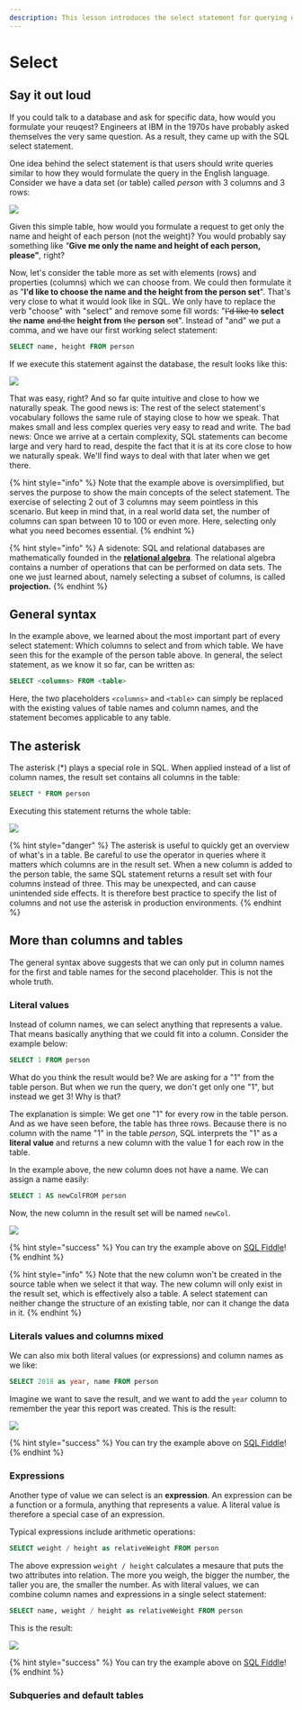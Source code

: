 ```yaml
---
description: This lesson introduces the select statement for querying data.
---
```


# Select

## Say it out loud

If you could talk to a database and ask for specific data, how would you formulate your reuqest? Engineers at IBM in the 1970s have probably asked themselves the very same question. As a result, they came up with the SQL select statement.

One idea behind the select statement is that users should write queries similar to how they would formulate the query in the English language. Consider we have a data set \(or table\) called _person_ with 3 columns and 3 rows:

![](../../../.gitbook/assets/person_table%20%281%29.png)

Given this simple table, how would you formulate a request to get only the name and height of each person \(not the weight\)? You would probably say something like _"_**Give me only the name and height of each person, please"**_,_ right?

Now, let's consider the table more as set with elements \(rows\) and properties \(columns\) which we can choose from. We could then formulate it as "**I'd like to choose the name and the height from the person set**". That's very close to what it would look like in SQL. We only have to replace the verb "choose" with "select" and remove some fill words: "~~I'd like to~~ **select** ~~the~~ **name** ~~and the~~ **height from** ~~the~~ **person** ~~set~~". Instead of "and" we put a comma, and we have our first working select statement:

```sql
SELECT name, height FROM person
```

If we execute this statement against the database, the result looks like this:

![](../../../.gitbook/assets/result_simple_select.png)

That was easy, right? And so far quite intuitive and close to how we naturally speak. The good news is: The rest of the select statement's vocabulary follows the same rule of staying close to how we speak. That makes small and less complex queries very easy to read and write. The bad news: Once we arrive at a certain complexity, SQL statements can become large and very hard to read, despite the fact that it is at its core close to how we naturally speak. We'll find ways to deal with that later when we get there.

{% hint style="info" %}
Note that the example above is oversimplified, but serves the purpose to show the main concepts of the select statement. The exercise of selecting 2 out of 3 columns may seem pointless in this scenario. But keep in mind that, in a real world data set, the number of columns can span between 10 to 100 or even more. Here, selecting only what you need becomes essential.
{% endhint %}

{% hint style="info" %}
A sidenote: SQL and relational databases are mathematically founded in the [**relational algebra**](https://en.wikipedia.org/wiki/Relational_algebra). The relational algebra contains a number of operations that can be performed on data sets. The one we just learned about, namely selecting a subset of columns, is called **projection.**
{% endhint %}

## General syntax

In the example above, we learned about the most important part of every select statement: Which columns to select and from which table. We have seen this for the example of the person table above. In general, the select statement, as we know it so far, can be written as:

```sql
SELECT <columns> FROM <table>
```

Here, the two placeholders `<columns>` and `<table>` can simply be replaced with the existing values of table names and column names, and the statement becomes applicable to any table.

## The asterisk

The asterisk \(\*\) plays a special role in SQL. When applied instead of a list of column names, the result set contains all columns in the table:

```sql
SELECT * FROM person
```

Executing this statement returns the whole table:

![](../../../.gitbook/assets/person_table%20%281%29.png)

{% hint style="danger" %}
The asterisk is useful to quickly get an overview of what's in a table. Be careful to use the operator in queries where it matters which columns are in the result set. When a new column is added to the person table, the same SQL statement returns a result set with four columns instead of three. This may be unexpected, and can cause unintended side effects. It is therefore best practice to specify the list of columns and not use the asterisk in production environments.
{% endhint %}

## More than columns and tables

The general syntax above suggests that we can only put in column names for the first and table names for the second placeholder. This is not the whole truth.

### Literal values

Instead of column names, we can select anything that represents a value. That means basically anything that we could fit into a column. Consider the example below:

```sql
SELECT 1 FROM person
```

What do you think the result would be? We are asking for a "1" from the table person. But when we run the query, we don't get only one "1", but instead we get 3! Why is that?

The explanation is simple: We get one "1" for every row in the table person. And as we have seen before, the table has three rows. Because there is no column with the name "1" in the table _person_, SQL interprets the "1" as a  **literal value** and returns a new column with the value 1 for each row in the table. 

In the example above, the new column does not have a name. We can assign a name easily:

```sql
SELECT 1 AS newColFROM person
```

Now, the new column in the result set will be named `newCol`.

![](../../../.gitbook/assets/result_with_new_colum.png)

{% hint style="success" %}
You can try the example above on [SQL Fiddle](http://sqlfiddle.com/#!18/8c7c4/2)!
{% endhint %}

{% hint style="info" %}
Note that the new column won't be created in the source table when we select it that way. The new column will only exist in the result set, which is effectively also a table. A select statement can neither change the structure of an existing table, nor can it change the data in it. 
{% endhint %}

### Literals values and columns mixed

We can also mix both literal values \(or expressions\) and column names as we like:

```sql
SELECT 2018 as year, name FROM person
```

Imagine we want to save the result, and we want to add the `year` column to remember the year this report was created. This is the result:

![](../../../.gitbook/assets/result_mixed.png)

{% hint style="success" %}
You can try the example above on [SQL Fiddle](http://sqlfiddle.com/#!18/8c7c4/3)!
{% endhint %}

### Expressions

Another type of value we can select is an **expression**. An expression can be a function or a formula, anything that represents a value. A literal value is therefore a special case of an expression.

Typical expressions include arithmetic operations:

```sql
SELECT weight / height as relativeWeight FROM person
```

The above expression `weight / height` calculates a mesaure that puts the two attributes into relation. The more you weigh, the bigger the number, the taller you are, the smaller the number. As with literal values, we can combine column names and expressions in a single select statement:

```sql
SELECT name, weight / height as relativeWeight FROM person
```

This is the result:

![](../../../.gitbook/assets/result_expression.png)

{% hint style="success" %}
You can try the example above on [SQL Fiddle](http://sqlfiddle.com/#!18/8c7c4/4)!
{% endhint %}

### Subqueries and default tables




